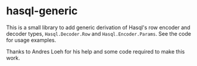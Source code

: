 # hasql-generic

This is a small library to add generic derivation of Hasql's row encoder and decoder types, `Hasql.Decoder.Row` and `Hasql.Encoder.Params`. See the code for usage examples.

Thanks to Andres Loeh for his help and some code required to make this work.
